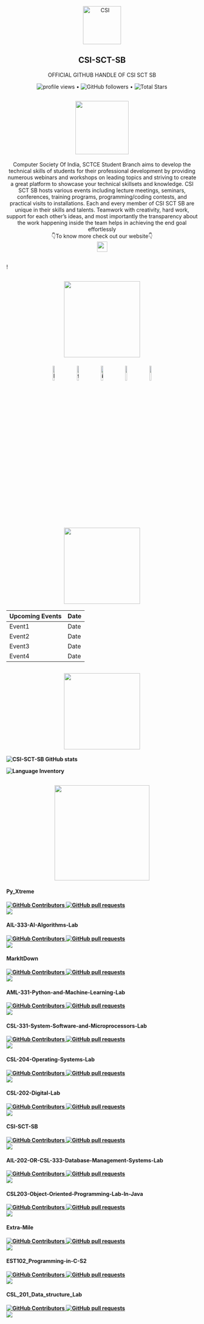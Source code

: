 <p align="center">
 <img width="100px" src="https://csiakgec.in/images/logo-orig.png" align="center" alt="CSI" />
 <h2 align="center" >CSI-SCT-SB</h2>
 <p align="center">OFFICIAL GITHUB HANDLE OF CSI SCT SB</p>
</p>

<p align="center">
  <img src="https://komarev.com/ghpvc/?username=your-github-username&color=blue&style=flat" alt="profile views"> •  
  <img alt="GitHub followers" src="https://img.shields.io/github/followers/CSI-SCT-SB?label=Followers&style=social"> •   
  <img src="https://img.shields.io/github/stars/CSI-SCT-SB?label=Stars" alt="Total Stars">
</p>



<h2 align="center"> <img src="https://dipl-pariwisata.usu.ac.id/images/about-us-title-2.png" width="140"></h2>
<p align="center">Computer Society Of India, SCTCE Student Branch aims to develop the technical skills of students for their professional development by providing numerous webinars and workshops on leading topics and striving to create a great platform to showcase your technical skillsets and knowledge. CSI SCT SB hosts various events including lecture meetings, seminars, conferences, training programs, programming/coding contests, and practical visits to installations. Each and every member of CSI SCT SB are unique in their skills and talents. Teamwork with creativity, hard work, support for each other’s ideas, and most importantly the transparency about the work happening inside the team helps in achieving the end goal effortlessly<br>👇To know more check out our website👇<br><a href="https://csiindia.org"><img src="https://img.shields.io/badge/-Computer%20Society%20Of%20India-blue?style=for-the-badge" height = "27"></a></p>
<br>!

<h2 align="center"><img src="https://user-images.githubusercontent.com/79012314/207303024-db99c345-852e-4d36-ac3b-64f4b84093a0.png" width="200"> <b/></h2>
<p align="center">
	<a href="https://www.linkedin.com/mwlite/company/csi-sct-sb/"><img alt="linkedin" width="10%" style="padding:5px" src="https://img.icons8.com/clouds/100/000000/linkedin.png"/></a>
	<a href="https://m.facebook.com/100083111421652/"><img alt="facebook" width="10%" style="padding:5px" src="https://img.icons8.com/clouds/100/000000/facebook-new.png"/></a>
	<a href="https://instagram.com/csisctsb?igshid=YmMyMTA2M2Y=/"><img alt="instagram" width="10%" style="padding:5px" src="https://img.icons8.com/clouds/100/000000/instagram.png"/></a>
<a href="https://youtube.com/channel/UCiAFo7cXC7KAQ13Lsf8oq6g"><img alt="" width="10%" style="padding:5px" src="https://img.icons8.com/clouds/100/000000/youtube.png"/></a>
<a href="mailto:csi@sctce.ac.in"><img alt="" width="10%" style="padding:5px" src="https://img.icons8.com/clouds/100/000000/gmail.png"/></a>
</p>

<h2 align="center"> <b><img src="https://user-images.githubusercontent.com/79012314/207306119-e2b7adad-237e-4317-8701-fc86cb2339b0.png" width="200"> <b/></h2>

<center>

|       Upcoming Events     |     Date    |
| ------------------------- | ----------- |
|        Event1             | Date        |
|        Event2             | Date        |
|        Event3             | Date        |
|        Event4             | Date        |
</center>

<h2 align="center"> <img src="https://user-images.githubusercontent.com/79012314/207305382-1fd444fe-9ec3-47cb-bcb6-e38c0e01a882.png" width="200"></h2>

![CSI-SCT-SB GitHub stats](https://github-readme-stats.vercel.app/api/?username=CSI-SCT-SB&show_icons=true&title_color=fff&icon_color=79ff97&text_color=9f9f9f&bg_color=151515)

![Language Inventory](https://github-readme-stats.vercel.app/api/top-langs/?username=CSI-SCT-SB&title_color=fff&icon_color=79ff97&text_color=9f9f9f&bg_color=151515)



<h2 align="center"> <img src="https://offersandanswers.com/wp-content/uploads/2021/03/head-6.gif" width="250"></h2>

		  
#### Py_Xtreme

<a href="https://github.com/CSI-SCT-SB/PY_XTREME/graphs/contributors">
      <img alt="GitHub Contributors" src="https://img.shields.io/github/contributors/CSI-SCT-SB/PY_XTREME" />
    </a>
<a href="https://github.com/CSI-SCT-SB/MarkItDown/pulls">
      <img alt="GitHub pull requests" src="https://img.shields.io/github/issues-pr/CSI-SCT-SB/PY_XTREME?color=0088fF" />
    </a>
    <br>
<a href="https://github.com/CSI-SCT-SB/PY_XTREME/graphs/contributors">
  <img src="https://contrib.rocks/image?repo=CSI-SCT-SB/PY_XTREME" />
</a>

#### AIL-333-AI-Algorithms-Lab

<a href="https://github.com/CSI-SCT-SB/AIL-333-AI-Algorithms-Lab/graphs/contributors">
      <img alt="GitHub Contributors" src="https://img.shields.io/github/contributors/CSI-SCT-SB/AIL-333-AI-Algorithms-Lab" />
    </a>
<a href="https://github.com/CSI-SCT-SB/AML-331-Python-and-Machine-Learning-Lab/pulls">
      <img alt="GitHub pull requests" src="https://img.shields.io/github/issues-pr/CSI-SCT-SB/AIL-333-AI-Algorithms-Lab?color=0088fF" />
    </a>
 <br>
    
<a href="https://github.com/CSI-SCT-SB/AIL-333-AI-Algorithms-Lab/graphs/contributors">
  <img src="https://contrib.rocks/image?repo=CSI-SCT-SB/AIL-333-AI-Algorithms-Lab" />
</a>
										  
#### MarkItDown

<a href="https://github.com/CSI-SCT-SB/MarkItDown/graphs/contributors">
      <img alt="GitHub Contributors" src="https://img.shields.io/github/contributors/CSI-SCT-SB/MarkItDown" />
    </a>
<a href="https://github.com/CSI-SCT-SB/MarkItDown/pulls">
      <img alt="GitHub pull requests" src="https://img.shields.io/github/issues-pr/CSI-SCT-SB/MarkItDown?color=0088fF" />
    </a><br>
<a href="https://github.com/CSI-SCT-SB/MarkItDown/graphs/contributors">
  <img src="https://contrib.rocks/image?repo=CSI-SCT-SB/MarkItDown" />
</a>
										  


#### AML-331-Python-and-Machine-Learning-Lab

<a href="https://github.com/CSI-SCT-SB/AML-331-Python-and-Machine-Learning-Lab/graphs/contributors">
      <img alt="GitHub Contributors" src="https://img.shields.io/github/contributors/CSI-SCT-SB/AML-331-Python-and-Machine-Learning-Lab" />
    </a>
<a href="https://github.com/CSI-SCT-SB/AML-331-Python-and-Machine-Learning-Lab/pulls">
      <img alt="GitHub pull requests" src="https://img.shields.io/github/issues-pr/CSI-SCT-SB/AML-331-Python-and-Machine-Learning-Lab?color=0088fF" />
    </a>
    <br>
<a href="https://github.com/CSI-SCT-SB/MAML-331-Python-and-Machine-Learning-Lab/graphs/contributors">
  <img src="https://contrib.rocks/image?repo=CSI-SCT-SB/AML-331-Python-and-Machine-Learning-Lab" />
</a>

####  CSL-331-System-Software-and-Microprocessors-Lab

<a href="https://github.com/CSI-SCT-SB/CSL-331-System-Software-and-Microprocessors-Lab/graphs/contributors">
      <img alt="GitHub Contributors" src="https://img.shields.io/github/contributors/CSI-SCT-SB/CSL-331-System-Software-and-Microprocessors-Lab" />
    </a>
<a href="https://github.com/CSI-SCT-SB/CSL-331-System-Software-and-Microprocessors-Lab/pulls">
      <img alt="GitHub pull requests" src="https://img.shields.io/github/issues-pr/CSI-SCT-SB/CSL-331-System-Software-and-Microprocessors-Lab?color=0088fF" />
    </a>
<br>
<a href="https://github.com/CSI-SCT-SB/CSL-331-System-Software-and-Microprocessors-Lab/graphs/contributors">
  <img src="https://contrib.rocks/image?repo=CSI-SCT-SB/CSL-331-System-Software-and-Microprocessors-Lab" />
</a>

####  CSL-204-Operating-Systems-Lab

<a href="https://github.com/CSI-SCT-SB/CSL-204-Operating-Systems-Lab/graphs/contributors">
      <img alt="GitHub Contributors" src="https://img.shields.io/github/contributors/CSI-SCT-SB/CSL-204-Operating-Systems-Lab" />
    </a>
<a href="https://github.com/CSI-SCT-SB/CSL-204-Operating-Systems-Lab/pulls">
      <img alt="GitHub pull requests" src="https://img.shields.io/github/issues-pr/CSI-SCT-SB/CSL-204-Operating-Systems-Lab?color=0088fF" />
    </a>
<br>
<a href="https://github.com/CSI-SCT-SB/CSL-204-Operating-Systems-Lab/graphs/contributors">
  <img src="https://contrib.rocks/image?repo=CSI-SCT-SB/CSL-204-Operating-Systems-Lab" />
</a>

####  CSL-202-Digital-Lab

<a href="https://github.com/CSI-SCT-SB/CSL-202-Digital-Lab/graphs/contributors">
      <img alt="GitHub Contributors" src="https://img.shields.io/github/contributors/CSI-SCT-SB/CSL-202-Digital-Lab" />
    </a>
<a href="https://github.com/CSI-SCT-SB/CSL-202-Digital-Lab/pulls">
      <img alt="GitHub pull requests" src="https://img.shields.io/github/issues-pr/CSI-SCT-SB/CSL-202-Digital-Lab?color=0088fF" />
    </a>
    <br>
<a href="https://github.com/CSI-SCT-SB/CSL-202-Digital-Lab/graphs/contributors">
  <img src="https://contrib.rocks/image?repo=CSI-SCT-SB/CSL-202-Digital-Lab" />
</a>

####  CSI-SCT-SB

<a href="https://github.com/CSI-SCT-SB/CSI-SCT-SB/graphs/contributors">
      <img alt="GitHub Contributors" src="https://img.shields.io/github/contributors/CSI-SCT-SB/CSI-SCT-SB" />
    </a>
<a href="https://github.com/CSI-SCT-SB/CSI-SCT-SB/pulls">
      <img alt="GitHub pull requests" src="https://img.shields.io/github/issues-pr/CSI-SCT-SB/CSI-SCT-SB?color=0088fF" />
    </a>
    <br>
<a href="https://github.com/CSI-SCT-SB/CSI-SCT-SB/graphs/contributors">
  <img src="https://contrib.rocks/image?repo=CSI-SCT-SB/CSI-SCT-SB" />
</a>

#### AIL-202-OR-CSL-333-Database-Management-Systems-Lab
<a href="https://github.com/CSI-SCT-SB/AIL-202-OR-CSL-333-Database-Management-Systems-Lab/graphs/contributors">
      <img alt="GitHub Contributors" src="https://img.shields.io/github/contributors/CSI-SCT-SB/AIL-202-OR-CSL-333-Database-Management-Systems-Lab" />
    </a>
<a href="https://github.com/CSI-SCT-SB/AIL-202-OR-CSL-333-Database-Management-Systems-Lab/pulls">
      <img alt="GitHub pull requests" src="https://img.shields.io/github/issues-pr/CSI-SCT-SB/AIL-202-OR-CSL-333-Database-Management-Systems-Lab?color=0088fF" />
    </a><br>
<a href="https://github.com/CSI-SCT-SB/AIL-202-OR-CSL-333-Database-Management-Systems-Lab/graphs/contributors">
  <img src="https://contrib.rocks/image?repo=CSI-SCT-SB/AIL-202-OR-CSL-333-Database-Management-Systems-Lab" />
</a>

#### CSL203-Object-Oriented-Programming-Lab-In-Java

<a href="https://github.com/CSI-SCT-SB/ CSL203-Object-Oriented-Programming-Lab-In-Java/graphs/contributors">
      <img alt="GitHub Contributors" src="https://img.shields.io/github/contributors/CSI-SCT-SB/CSL203-Object-Oriented-Programming-Lab-In-Java" />
    </a>
<a href="https://github.com/CSI-SCT-SB/CSL203-Object-Oriented-Programming-Lab-In-Java/pulls">
      <img alt="GitHub pull requests" src="https://img.shields.io/github/issues-pr/CSI-SCT-SB/CSL203-Object-Oriented-Programming-Lab-In-Java?color=0088fF" />
    </a><br>
<a href="https://github.com/CSI-SCT-SB/CSL203-Object-Oriented-Programming-Lab-In-Java/graphs/contributors">
  <img src="https://contrib.rocks/image?repo=CSI-SCT-SB/CSL203-Object-Oriented-Programming-Lab-In-Java" />
</a>

####  Extra-Mile
<a href="https://github.com/CSI-SCT-SB/AIL-333-AI-Algorithms-Lab/graphs/contributors">
      <img alt="GitHub Contributors" src="https://img.shields.io/github/contributors/CSI-SCT-SB/AIL-333-AI-Algorithms-Lab" />
    </a>
<a href="https://github.com/CSI-SCT-SB/Extra-Mile/pulls">
      <img alt="GitHub pull requests" src="https://img.shields.io/github/issues-pr/CSI-SCT-SB/Extra-Mile?color=0088fF" />
    </a>
 <br>
<a href="https://github.com/CSI-SCT-SB/Extra-Mile/graphs/contributors">
  <img src="https://contrib.rocks/image?repo=CSI-SCT-SB/Extra-Mile" />
</a>

####  EST102_Programming-in-C-S2
<a href="https://github.com/CSI-SCT-SB/EST102_Programming-in-C-S2-/graphs/contributors">
      <img alt="GitHub Contributors" src="https://img.shields.io/github/contributors/CSI-SCT-SB/EST102_Programming-in-C-S2-" />
    </a>
<a href="https://github.com/CSI-SCT-SB/EST102_Programming-in-C-S2-/pulls">
      <img alt="GitHub pull requests" src="https://img.shields.io/github/issues-pr/CSI-SCT-SB/EST102_Programming-in-C-S2-?color=0088fF" />
    </a>
 <br>
<a href="https://github.com/CSI-SCT-SB/EST102_Programming-in-C-S2-/graphs/contributors">
  <img src="https://contrib.rocks/image?repo=CSI-SCT-SB/EST102_Programming-in-C-S2-" />
</a>

####  CSL_201_Data_structure_Lab
<a href="https://github.com/CSI-SCT-SB/ CSL_201_Data_structure_Lab/graphs/contributors">
      <img alt="GitHub Contributors" src="https://img.shields.io/github/contributors/CSI-SCT-SB/CSL_201_Data_structure_Lab" />
    </a>
<a href="https://github.com/CSI-SCT-SB/CSL_201_Data_structure_Lab/pulls">
      <img alt="GitHub pull requests" src="https://img.shields.io/github/issues-pr/CSI-SCT-SB/CSL_201_Data_structure_Lab?color=0088fF" />
    </a> <br>
<a href="https://github.com/CSI-SCT-SB/CSL_201_Data_structure_Lab/graphs/contributors">
  <img src="https://contrib.rocks/image?repo=CSI-SCT-SB/CSL_201_Data_structure_Lab" />
</a>


